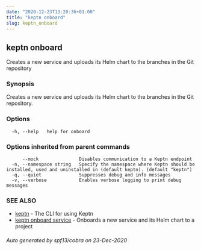 ```yaml
---
date: "2020-12-23T13:20:36+01:00"
title: "keptn onboard"
slug: keptn_onboard
---
```

## keptn onboard

Creates a new service and uploads its Helm chart to the branches in the Git repository

### Synopsis

Creates a new service and uploads its Helm chart to the branches in the Git repository.

### Options

```
  -h, --help   help for onboard
```

### Options inherited from parent commands

```
      --mock               Disables communication to a Keptn endpoint
  -n, --namespace string   Specify the namespace where Keptn should be installed, used and uninstalled in (default keptn). (default "keptn")
  -q, --quiet              Suppresses debug and info messages
  -v, --verbose            Enables verbose logging to print debug messages
```

### SEE ALSO

* [keptn](../keptn/)	 - The CLI for using Keptn
* [keptn onboard service](../keptn_onboard_service/)	 - Onboards a new service and its Helm chart to a project

###### Auto generated by spf13/cobra on 23-Dec-2020
